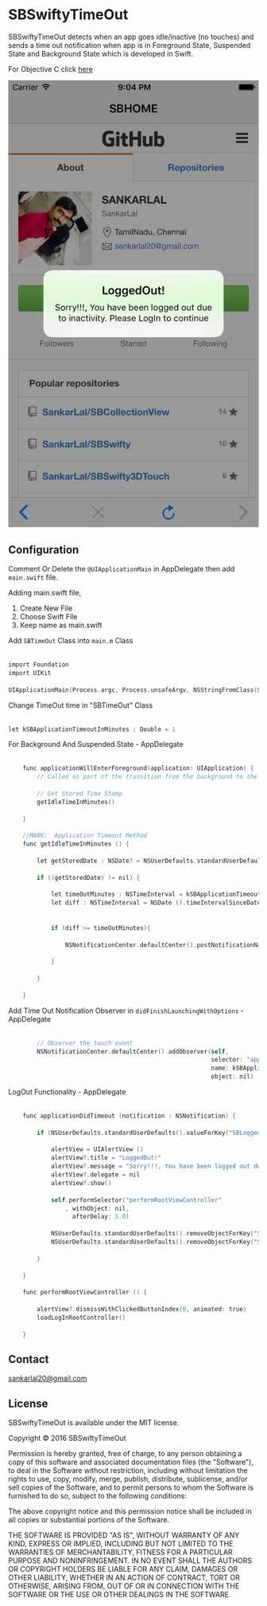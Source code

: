 # SBSwiftyTimeOut
SBSwiftyTimeOut detects when an app goes idle/inactive (no touches) and sends a time out notification when app is in Foreground State, Suspended State and Background State which is developed in Swift.

For Objective C click [here][sbtimeout-url]

<img src="https://raw.githubusercontent.com/sankarlal/sbSwiftyTimeOut/master/Screen%20Shots/LogoutScreen.png" alt="SBSwiftyTimeOut Screenshot" />

## Configuration

Comment Or Delete the `@UIApplicationMain` in AppDelegate then add `main.swift` file.

Adding main.swift file,

1. Create New File
2. Choose Swift File
3. Keep name as main.swift

Add `SBTimeOut` Class into `main.m` Class

```objective-c

import Foundation
import UIKit

UIApplicationMain(Process.argc, Process.unsafeArgv, NSStringFromClass(SBTimeOut), NSStringFromClass(AppDelegate))

```

Change TimeOut time in "SBTimeOut" Class

```objective-c

let kSBApplicationTimeoutInMinutes : Double = 1

```

For Background And Suspended State - AppDelegate 

```objective-c

    func applicationWillEnterForeground(application: UIApplication) {
        // Called as part of the transition from the background to the inactive state; here you can undo many of the changes made on entering the background.
        
        // Get Stored Time Stamp
        getIdleTimeInMinutes()
        
    }

    //MARK:  Application Timeout Method
    func getIdleTimeInMinutes () {
        
        let getStoredDate : NSDate? = NSUserDefaults.standardUserDefaults().objectForKey("SB_Date_Key") as? NSDate
        
        if ((getStoredDate) != nil) {
            
            let timeOutMinutes : NSTimeInterval = kSBApplicationTimeoutInMinutes * 60
            let diff : NSTimeInterval = NSDate ().timeIntervalSinceDate(getStoredDate!)
            
            
            if (diff >= timeOutMinutes){
                
                NSNotificationCenter.defaultCenter().postNotificationName(kSBApplicationDidTimeoutNotification,
                                                                          object: nil)
            }
            
        }

    }


```
Add Time Out Notification Observer in `didFinishLaunchingWithOptions` - AppDelegate 

```objective-c

        // Observer the touch event
        NSNotificationCenter.defaultCenter().addObserver(self,
                                                         selector: "applicationDidTimeout:",
                                                         name: kSBApplicationDidTimeoutNotification,
                                                         object: nil)

```

LogOut Functionality - AppDelegate 

```objective-c

    func applicationDidTimeout (notification : NSNotification) {
        
        if (NSUserDefaults.standardUserDefaults().valueForKey("SBLoggedIn") != nil) {
            
            alertView = UIAlertView ()
            alertView?.title = "LoggedOut!"
            alertView?.message = "Sorry!!!, You have been logged out due to inactivity. Please LogIn to continue"
            alertView?.delegate = nil
            alertView?.show()
            
            self.performSelector("performRootViewController"
                , withObject: nil,
                  afterDelay: 5.0)
            
            NSUserDefaults.standardUserDefaults().removeObjectForKey("SBLoggedIn")
            NSUserDefaults.standardUserDefaults().removeObjectForKey("SB_Date_Key")

        }

    }
    
    func performRootViewController () {
        
        alertView?.dismissWithClickedButtonIndex(0, animated: true)
        loadLogInRootController()
        
    }


```

[sbtimeout-url]: https://github.com/SankarLal/SBTimeOut/

## Contact
sankarlal20@gmail.com

## License

SBSwiftyTimeOut is available under the MIT license.

Copyright © 2016 SBSwiftyTimeOut

Permission is hereby granted, free of charge, to any person obtaining a copy of this software and associated documentation files (the "Software"), to deal in the Software without restriction, including without limitation the rights to use, copy, modify, merge, publish, distribute, sublicense, and/or sell copies of the Software, and to permit persons to whom the Software is furnished to do so, subject to the following conditions:

The above copyright notice and this permission notice shall be included in all copies or substantial portions of the Software.

THE SOFTWARE IS PROVIDED "AS IS", WITHOUT WARRANTY OF ANY KIND, EXPRESS OR IMPLIED, INCLUDING BUT NOT LIMITED TO THE WARRANTIES OF MERCHANTABILITY, FITNESS FOR A PARTICULAR PURPOSE AND NONINFRINGEMENT. IN NO EVENT SHALL THE AUTHORS OR COPYRIGHT HOLDERS BE LIABLE FOR ANY CLAIM, DAMAGES OR OTHER LIABILITY, WHETHER IN AN ACTION OF CONTRACT, TORT OR OTHERWISE, ARISING FROM, OUT OF OR IN CONNECTION WITH THE SOFTWARE OR THE USE OR OTHER DEALINGS IN THE SOFTWARE.
